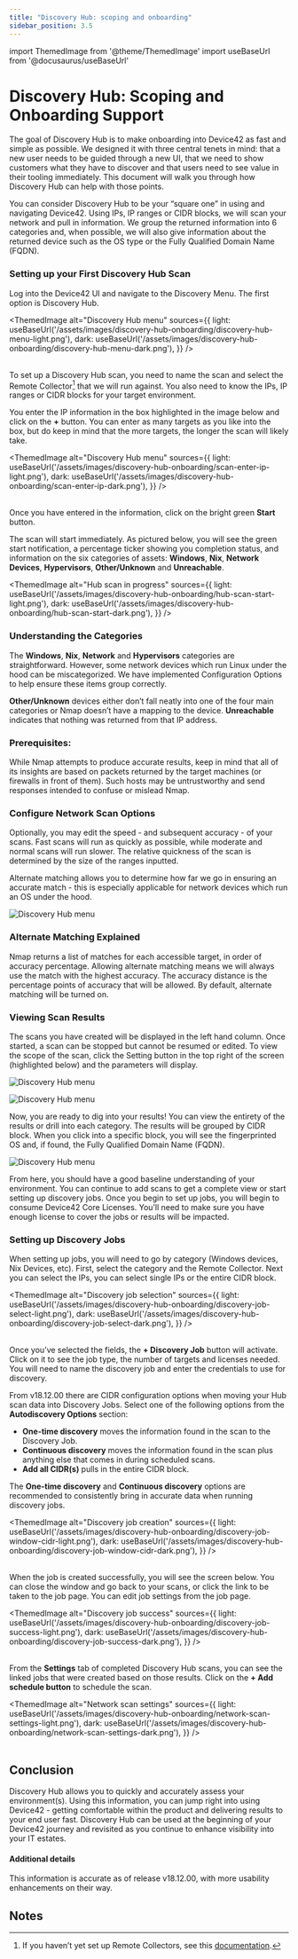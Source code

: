 ```yaml
---
title: "Discovery Hub: scoping and onboarding"
sidebar_position: 3.5
---
```


import ThemedImage from '@theme/ThemedImage'
import useBaseUrl from '@docusaurus/useBaseUrl'

# Discovery Hub: Scoping and Onboarding Support

The goal of Discovery Hub is to make onboarding into Device42 as fast and simple as possible. We designed it with three central tenets in mind: that a new user needs to be guided through a new UI, that we need to show customers what they have to discover and that users need to see value in their tooling immediately. This document will walk you through how Discovery Hub can help with those points.

You can consider Discovery Hub to be your “square one” in using and navigating Device42. Using IPs, IP ranges or CIDR blocks, we will scan your network and pull in information. We group the returned information into 6 categories and, when possible, we will also give information about the returned device such as the OS type or the Fully Qualified Domain Name (FQDN).

### Setting up your First Discovery Hub Scan

Log into the Device42 UI and navigate to the Discovery Menu. The first option is Discovery Hub.

<ThemedImage
  alt="Discovery Hub menu"
  sources={{
    light: useBaseUrl('/assets/images/discovery-hub-onboarding/discovery-hub-menu-light.png'),
    dark: useBaseUrl('/assets/images/discovery-hub-onboarding/discovery-hub-menu-dark.png'),
  }}
/>
<br/><br/>

To set up a Discovery Hub scan, you need to name the scan and select the Remote Collector[^1] that we will run against. You also need to know the IPs, IP ranges or CIDR blocks for your target environment. 

You enter the IP information in the box highlighted in the image below and click on the **+** button. You can enter as many targets as you like into the box, but do keep in mind that the more targets, the longer the scan will likely take. 

<ThemedImage
  alt="Discovery Hub menu"
  sources={{
    light: useBaseUrl('/assets/images/discovery-hub-onboarding/scan-enter-ip-light.png'),
    dark: useBaseUrl('/assets/images/discovery-hub-onboarding/scan-enter-ip-dark.png'),
  }}
/>
<br/><br/>

Once you have entered in the information, click on the bright green **Start** button. 

The scan will start immediately. As pictured below, you will see the green start notification, a percentage ticker showing you completion status, and information on the six categories of assets: **Windows**, **Nix**, **Network Devices**, **Hypervisors**, **Other/Unknown** and **Unreachable**.

<ThemedImage
  alt="Hub scan in progress"
  sources={{
    light: useBaseUrl('/assets/images/discovery-hub-onboarding/hub-scan-start-light.png'),
    dark: useBaseUrl('/assets/images/discovery-hub-onboarding/hub-scan-start-dark.png'),
  }}
/>

### Understanding the Categories

The **Windows**, **Nix**, **Network** and **Hypervisors** categories are straightforward. However, some network devices which run Linux under the hood can be miscategorized. We have implemented Configuration Options to help ensure these items group correctly. 

**Other/Unknown** devices either don’t fall neatly into one of the four main categories or Nmap doesn’t have a mapping to the device. **Unreachable** indicates that nothing was returned from that IP address. 

### Prerequisites:

While Nmap attempts to produce accurate results, keep in mind that all of its insights are based on packets returned by the target machines (or firewalls in front of them). Such hosts may be untrustworthy and send responses intended to confuse or mislead Nmap.

### Configure Network Scan Options

Optionally, you may edit the speed - and subsequent accuracy - of your scans. Fast scans will run as quickly as possible, while moderate and normal scans will run slower. The relative quickness of the scan is determined by the size of the ranges inputted. 

Alternate matching allows you to determine how far we go in ensuring an accurate match - this is especially applicable for network devices which run an OS under the hood. 

![Discovery Hub menu](/assets/images/discovery-hub/discovery-hub-04.png)


### Alternate Matching Explained

Nmap returns a list of matches for each accessible target, in order of accuracy percentage. Allowing alternate matching means we will always use the match with the highest accuracy. The accuracy distance is the percentage points of accuracy that will be allowed. By default, alternate matching will be turned on.


### Viewing Scan Results

The scans you have created will be displayed in the left hand column. Once started, a scan can be stopped but cannot be resumed or edited. To view the scope of the scan, click the Setting button in the top right of the screen (highlighted below) and the parameters will display. 

![Discovery Hub menu](/assets/images/discovery-hub/discovery-hub-05.png)

![Discovery Hub menu](/assets/images/discovery-hub/discovery-hub-06.png)

Now, you are ready to dig into your results! You can view the entirety of the results or drill into each category. The results will be grouped by CIDR block. When you click into a specific block, you will see the fingerprinted OS and, if found, the Fully Qualified Domain Name (FQDN). 

![Discovery Hub menu](/assets/images/discovery-hub/discovery-hub-07.png)

From here, you should have a good baseline understanding of your environment. You can continue to add scans to get a complete view or start setting up discovery jobs. Once you begin to set up jobs, you will begin to consume Device42 Core Licenses. You’ll need to make sure you have enough license to cover the jobs or results will be impacted.

### Setting up Discovery Jobs

When setting up jobs, you will need to go by category (Windows devices, Nix Devices, etc). First, select the category and the Remote Collector. Next you can select the IPs, you can select single IPs or the entire CIDR block. 

<ThemedImage
  alt="Discovery job selection"
  sources={{
    light: useBaseUrl('/assets/images/discovery-hub-onboarding/discovery-job-select-light.png'),
    dark: useBaseUrl('/assets/images/discovery-hub-onboarding/discovery-job-select-dark.png'),
  }}
/>
<br/><br/>

Once you’ve selected the fields, the **+ Discovery Job** button will activate. Click on it to see the job type, the number of targets and licenses needed. You will need to name the discovery job and enter the credentials to use for discovery. 

From v18.12.00 there are CIDR configuration options when moving your Hub scan data into Discovery Jobs. Select one of the following options from the **Autodiscovery Options** section:
- **One-time discovery** moves the information found in the scan to the Discovery Job.
- **Continuous discovery** moves the information found in the scan plus anything else that comes in during scheduled scans.
- **Add all CIDR(s)** pulls in the entire CIDR block. 
  
The **One-time discovery** and **Continuous discovery** options are recommended to consistently bring in accurate data when running discovery jobs.

<ThemedImage
  alt="Discovery job creation"
  sources={{
    light: useBaseUrl('/assets/images/discovery-hub-onboarding/discovery-job-window-cidr-light.png'),
    dark: useBaseUrl('/assets/images/discovery-hub-onboarding/discovery-job-window-cidr-dark.png'),
  }}
/>
<br/><br/>


When the job is created successfully, you will see the screen below. You can close the window and go back to your scans, or click the link to be taken to the job page. You can edit job settings from the job page.

<ThemedImage
  alt="Discovery job success"
  sources={{
    light: useBaseUrl('/assets/images/discovery-hub-onboarding/discovery-job-success-light.png'),
    dark: useBaseUrl('/assets/images/discovery-hub-onboarding/discovery-job-success-dark.png'),
  }}
/>
<br/><br/>

From the **Settings** tab of completed Discovery Hub scans, you can see the linked jobs that were created based on those results. Click on the **+ Add schedule button** to schedule the scan.

<ThemedImage
  alt="Network scan settings"
  sources={{
    light: useBaseUrl('/assets/images/discovery-hub-onboarding/network-scan-settings-light.png'),
    dark: useBaseUrl('/assets/images/discovery-hub-onboarding/network-scan-settings-dark.png'),
  }}
/>
<br/><br/>

## Conclusion

Discovery Hub allows you to quickly and accurately assess your environment(s). Using this information, you can jump right into using Device42 - getting comfortable within the product and delivering results to your end user fast. Discovery Hub can be used at the beginning of your Device42 journey and revisited as you continue to enhance visibility into your IT estates.

#### Additional details

This information is accurate as of release v18.12.00, with more usability enhancements on their way.

## Notes

[^1]:
     If you haven’t yet set up Remote Collectors, see this [documentation](https://docs.device42.com/getstarted/installation/remote-collector-rc-installation/).

